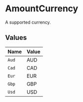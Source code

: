 # AmountCurrency

A supported currency.


## Values

| Name  | Value |
| ----- | ----- |
| `Aud` | AUD   |
| `Cad` | CAD   |
| `Eur` | EUR   |
| `Gbp` | GBP   |
| `Usd` | USD   |